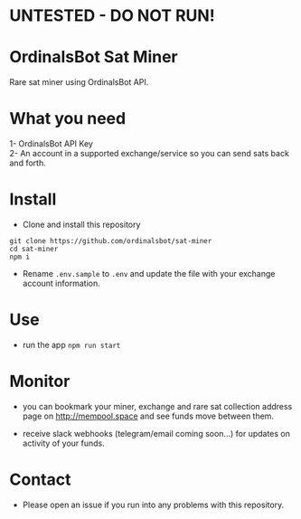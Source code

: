 # UNTESTED - DO NOT RUN!

# OrdinalsBot Sat Miner
Rare sat miner using OrdinalsBot API.

# What you need
1- OrdinalsBot API Key  
2- An account in a supported exchange/service so you can send sats back and forth.

# Install
* Clone and install this repository
```
git clone https://github.com/ordinalsbot/sat-miner
cd sat-miner
npm i
```
* Rename `.env.sample` to `.env` and update the file with your exchange account information.

# Use
* run the app
`npm run start`  

# Monitor
* you can bookmark your miner, exchange and rare sat collection address page on http://mempool.space and see funds move between them.

* receive slack webhooks (telegram/email coming soon...) for updates on activity of your funds.

# Contact
* Please open an issue if you run into any problems with this repository.
